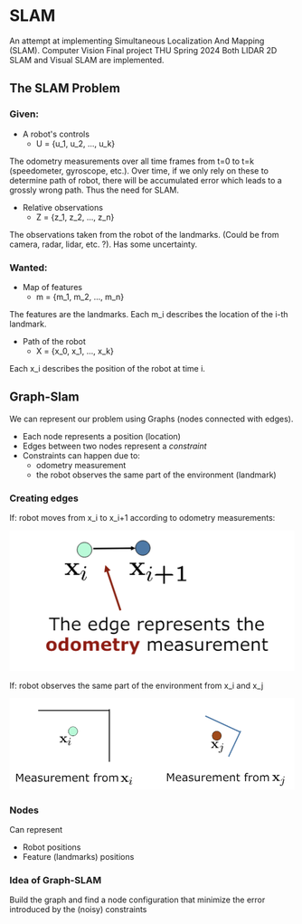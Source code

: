 # SLAM
An attempt at implementing Simultaneous Localization And Mapping (SLAM). Computer Vision Final project THU Spring 2024
Both LIDAR 2D SLAM and Visual SLAM are implemented.

## The SLAM Problem

### Given:

- A robot's controls
    - U = {u_1, u_2, ..., u_k}

The odometry measurements over all time frames from t=0 to t=k (speedometer, gyroscope, etc.). Over time,
if we only rely on these to determine path of robot, there will be accumulated
error which leads to a grossly wrong path. Thus the need for SLAM.

- Relative observations
    - Z = {z_1, z_2, ..., z_n}

The observations taken from the robot of the landmarks. (Could be from
camera, radar, lidar, etc. ?). Has some uncertainty.



### Wanted:

- Map of features
    - m = {m_1, m_2, ..., m_n}

The features are the landmarks. Each m_i describes the location of the i-th
landmark.

- Path of the robot
    - X = {x_0, x_1, ..., x_k}

Each x_i describes the position of the robot at time i.


## Graph-Slam

We can represent our problem using Graphs (nodes connected with edges).

- Each node represents a position (location)
- Edges between two nodes represent a *constraint*
- Constraints can happen due to:
    - odometry measurement
    - the robot observes the same part of the environment (landmark)

### Creating edges

If: robot moves from x_i to x_i+1 according to odometry
measurements:

![img_1.png](lidar_slam_2d/doc/img_1.png)

If: robot observes the same part
of the environment from x_i and x_j

![img.png](lidar_slam_2d/doc/img.png)


### Nodes

Can represent
- Robot positions
- Feature (landmarks) positions

### Idea of Graph-SLAM

Build the graph
and find a node configuration that
minimize the error introduced by the
(noisy) constraints 